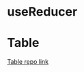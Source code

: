 # useReducer


# Table

[Table repo link](https://stackblitz.com/edit/react-add-remove-rows-fpdeee?file=package-lock.json)